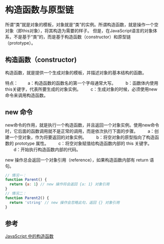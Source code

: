 # 构造函数与原型链
所谓“类”就是对象的模板，对象就是“类”的实例。所谓构造函数，就是操作一个空对象（即this对象），将其构造为需要的样子。
但是，在JavaScript语言的对象体系，不是基于“类”的，而是基于构造函数（constructor）和原型链（prototype）。

## 构造函数（constructor)
构造函数，就是提供一个生成对象的模板，并描述对象的基本结构的函数。

特点：
　　a：构造函数的函数名的第一个字母通常大写。
　　b：函数体内使用this关键字，代表所要生成的对象实例。
　　c：生成对象的时候，必须使用new命令来调用构造函数。

## new 命令
new命令的作用，就是执行一个构造函数，并且返回一个对象实例。使用new命令时，它后面的函数调用就不是正常的调用，而是依次执行下面的步骤。
　　a：创建一个空对象，作为将要返回的对象实例。
　　b：将空对象的原型指向了构造函数的 prototype 属性。
　　c：将空对象赋值给构造函数内部的 this 关键字。
　　d：开始执行构造函数内部的代码。

new 操作总会返回一个对象引用（reference），如果构造函数内部有 return 语句。
```js
// 情况一：
function Parent() {
  return {a: 1} // new 操作将会返回 {a: 1} 对象引用
}
// 情况二：
function Parent2() {
  return 'string' // new 操作会忽略此句，返回 {} 对象引用
}
```

## 参考
[JavaScript 中的构造函数](https://juejin.im/entry/584a1c98ac502e006c5d63b8)
